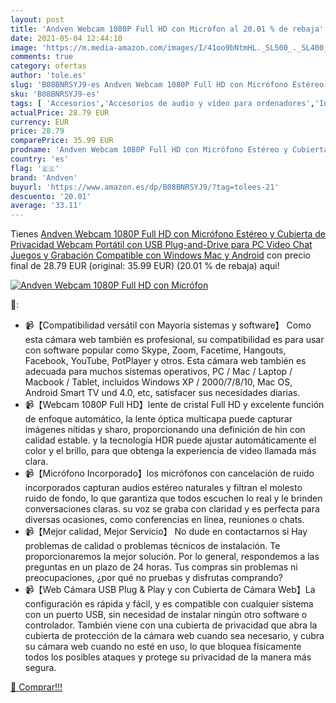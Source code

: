 ```yaml
---
layout: post
title: 'Andven Webcam 1080P Full HD con Micrófon al 20.01 % de rebaja'
date: 2021-05-04 12:44:10
image: 'https://m.media-amazon.com/images/I/41oo9bNtmHL._SL500_._SL400_.jpg'
comments: true
category: ofertas
author: 'tole.es'
slug: 'B08BNRSYJ9-es Andven Webcam 1080P Full HD con Micrófono Estéreo y...'
sku: 'B08BNRSYJ9-es'
tags: [ 'Accesorios','Accesorios de audio y vídeo para ordenadores','Informática','Webcams y telefonía VoIP','android','andven', ]
actualPrice: 28.79 EUR
currency: EUR
price: 28.79
comparePrice: 35.99 EUR
prodname: 'Andven Webcam 1080P Full HD con Micrófono Estéreo y Cubierta de Privacidad  Webcam Portátil con USB Plug-and-Drive para PC Video Chat  Juegos y Grabación  Compatible con Windows  Mac y Android'
country: 'es'
flag: '🇪🇸'
brand: 'Andven'
buyurl: 'https://www.amazon.es/dp/B08BNRSYJ9/?tag=tolees-21'
descuento: '20.01'
average: '33.11'
---
```


Tienes [Andven Webcam 1080P Full HD con Micrófono Estéreo y Cubierta de Privacidad  Webcam Portátil con USB Plug-and-Drive para PC Video Chat  Juegos y Grabación  Compatible con Windows  Mac y Android](https://www.amazon.es/dp/B08BNRSYJ9/?tag=tolees-21) con precio final de  28.79 EUR (original: 35.99 EUR) (20.01 %  de rebaja) aqui!

[![Andven Webcam 1080P Full HD con Micrófon](https://m.media-amazon.com/images/I/41oo9bNtmHL._SL500_._SL400_.jpg)](https://www.amazon.es/dp/B08BNRSYJ9/?tag=tolees-21)

🔎:

- 📹【Compatibilidad versátil con Mayoría sistemas y software】 Como esta cámara web también es profesional, su compatibilidad es para usar con software popular como Skype, Zoom, Facetime, Hangouts, Facebook, YouTube, PotPlayer y otros. Esta cámara web también es adecuada para muchos sistemas operativos, PC / Mac / Laptop / Macbook / Tablet, incluidos Windows XP / 2000/7/8/10, Mac OS, Android Smart TV und 4.0, etc, satisfacer sus necesidades diarias.
- 📹【Webcam 1080P Full HD】lente de cristal Full HD y excelente función de enfoque automático, la lente óptica multicapa puede capturar imágenes nítidas y sharo, proporcionando una definición de hin con calidad estable. y la tecnología HDR puede ajustar automáticamente el color y el brillo, para que obtenga la experiencia de video llamada más clara.
- 📹【Micrófono Incorporado】los micrófonos con cancelación de ruido incorporados capturan audios estéreo naturales y filtran el molesto ruido de fondo, lo que garantiza que todos escuchen lo real y le brinden conversaciones claras. su voz se graba con claridad y es perfecta para diversas ocasiones, como conferencias en línea, reuniones o chats.
- 📹【Mejor calidad, Mejor Servicio】 No dude en contactarnos si Hay problemas de calidad o problemas técnicos de instalación. Te proporcionaremos la mejor solución. Por lo general, respondemos a las preguntas en un plazo de 24 horas. Tus compras sin problemas ni preocupaciones, ¿por qué no pruebas y disfrutas comprando?
- 📹【Web Cámara USB Plug & Play y con Cubierta de Cámara Web】La configuración es rápida y fácil, y es compatible con cualquier sistema con un puerto USB, sin necesidad de instalar ningún otro software o controlador. También viene con una cubierta de privacidad que abra la cubierta de protección de la cámara web cuando sea necesario, y cubra su cámara web cuando no esté en uso, lo que bloquea físicamente todos los posibles ataques y protege su privacidad de la manera más segura.

[🛒 Comprar!!!](https://www.amazon.es/dp/B08BNRSYJ9/?tag=tolees-21)
